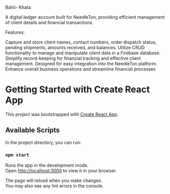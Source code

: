Bahii- Khata

A digital ledger account built for NeedleTon, providing efficient management of client details and financial transactions.

Features:

Capture and store client names, contact numbers, order dispatch status, pending shipments, amounts received, and balances.
Utilize CRUD functionality to manage and manipulate client data in a Firebase database.
Simplify record-keeping for financial tracking and effective client management.
Designed for easy integration into the NeedleTon platform.
Enhance overall business operations and streamline financial processes


# Getting Started with Create React App

This project was bootstrapped with [Create React App](https://github.com/facebook/create-react-app).

## Available Scripts

In the project directory, you can run:

### `npm start`

Runs the app in the development mode.\
Open [http://localhost:3000](http://localhost:3000) to view it in your browser.

The page will reload when you make changes.\
You may also see any lint errors in the console.


